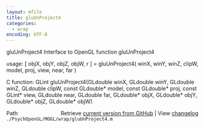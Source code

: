 ```yaml
---
layout: mfile
title: gluUnProject4
categories:
  - wrap
encoding: UTF-8
---
```


gluUnProject4  Interface to OpenGL function gluUnProject4  

usage:  [ objX, objY, objZ, objW, r ] = gluUnProject4( winX, winY, winZ, clipW, model, proj, view, near, far )  

C function:  GLint gluUnProject4(GLdouble winX, GLdouble winY, GLdouble winZ, GLdouble clipW, const GLdouble\* model, const GLdouble\* proj, const GLint\* view, GLdouble near, GLdouble far, GLdouble\* objX, GLdouble\* objY, GLdouble\* objZ, GLdouble\* objW)  


<div class="code_header" style="text-align:right;">
  <span style="float:left;">Path&nbsp;&nbsp;</span> <span class="counter">Retrieve <a href=
  "https://raw.github.com/Psychtoolbox-3/Psychtoolbox-3/beta/./PsychOpenGL/MOGL/wrap/gluUnProject4.m">current version from GitHub</a> | View <a href=
  "https://github.com/Psychtoolbox-3/Psychtoolbox-3/commits/beta/./PsychOpenGL/MOGL/wrap/gluUnProject4.m">changelog</a></span>
</div>
<div class="code">
  <code>./PsychOpenGL/MOGL/wrap/gluUnProject4.m</code>
</div>
